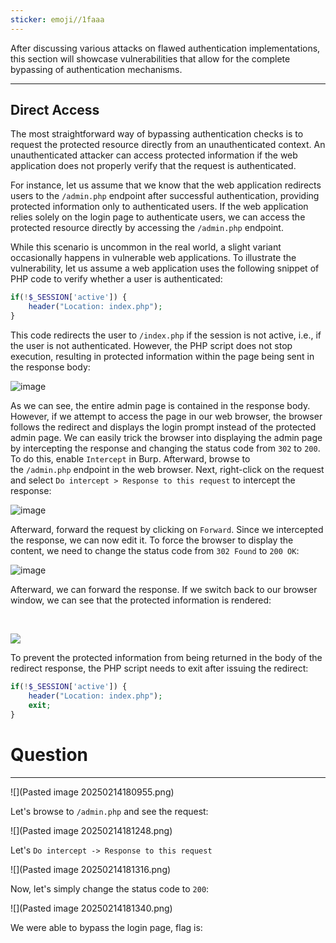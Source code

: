 ```yaml
---
sticker: emoji//1faaa
---
```

After discussing various attacks on flawed authentication implementations, this section will showcase vulnerabilities that allow for the complete bypassing of authentication mechanisms.

---

## Direct Access

The most straightforward way of bypassing authentication checks is to request the protected resource directly from an unauthenticated context. An unauthenticated attacker can access protected information if the web application does not properly verify that the request is authenticated.

For instance, let us assume that we know that the web application redirects users to the `/admin.php` endpoint after successful authentication, providing protected information only to authenticated users. If the web application relies solely on the login page to authenticate users, we can access the protected resource directly by accessing the `/admin.php` endpoint.

While this scenario is uncommon in the real world, a slight variant occasionally happens in vulnerable web applications. To illustrate the vulnerability, let us assume a web application uses the following snippet of PHP code to verify whether a user is authenticated:

```php
if(!$_SESSION['active']) {
	header("Location: index.php");
}
```

This code redirects the user to `/index.php` if the session is not active, i.e., if the user is not authenticated. However, the PHP script does not stop execution, resulting in protected information within the page being sent in the response body:

![image](https://academy.hackthebox.com/storage/modules/269/bypass/bypass_directaccess_1.png)

As we can see, the entire admin page is contained in the response body. However, if we attempt to access the page in our web browser, the browser follows the redirect and displays the login prompt instead of the protected admin page. We can easily trick the browser into displaying the admin page by intercepting the response and changing the status code from `302` to `200`. To do this, enable `Intercept` in Burp. Afterward, browse to the `/admin.php` endpoint in the web browser. Next, right-click on the request and select `Do intercept > Response to this request` to intercept the response:

![image](https://academy.hackthebox.com/storage/modules/269/bypass/bypass_directaccess_2_2.png)

Afterward, forward the request by clicking on `Forward`. Since we intercepted the response, we can now edit it. To force the browser to display the content, we need to change the status code from `302 Found` to `200 OK`:

![image](https://academy.hackthebox.com/storage/modules/269/bypass/bypass_directaccess_3.png)

Afterward, we can forward the response. If we switch back to our browser window, we can see that the protected information is rendered:

   

![](https://academy.hackthebox.com/storage/modules/269/bypass/bypass_directaccess_4.png)

To prevent the protected information from being returned in the body of the redirect response, the PHP script needs to exit after issuing the redirect:

```php
if(!$_SESSION['active']) {
	header("Location: index.php");
	exit;
}
```

# Question
----


![](Pasted image 20250214180955.png)


Let's browse to `/admin.php` and see the request:

![](Pasted image 20250214181248.png)

Let's `Do intercept -> Response to this request`

![](Pasted image 20250214181316.png)

Now, let's simply change the status code to `200`:

![](Pasted image 20250214181340.png)

We were able to bypass the login page, flag is:

```

```